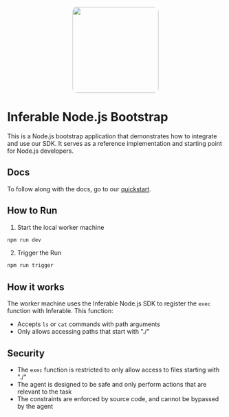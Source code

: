 <p align="center">
  <img src="https://a.inferable.ai/logo-hex.png" width="200" style="border-radius: 10px" />
</p>

# Inferable Node.js Bootstrap

This is a Node.js bootstrap application that demonstrates how to integrate and use our SDK. It serves as a reference implementation and starting point for Node.js developers.

## Docs

To follow along with the docs, go to our [quickstart](https://docs.inferable.ai/pages/quick-start).

## How to Run

1. Start the local worker machine

```bash
npm run dev
```

2. Trigger the Run

```bash
npm run trigger
```

## How it works

The worker machine uses the Inferable Node.js SDK to register the `exec` function with Inferable. This function:
   - Accepts `ls` or `cat` commands with path arguments
   - Only allows accessing paths that start with "./"


## Security

- The `exec` function is restricted to only allow access to files starting with "./"
- The agent is designed to be safe and only perform actions that are relevant to the task
- The constraints are enforced by source code, and cannot be bypassed by the agent
